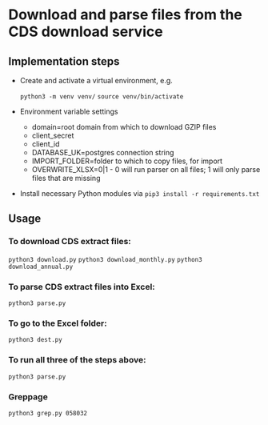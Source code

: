 # Download and parse files from the CDS download service

## Implementation steps

- Create and activate a virtual environment, e.g.

  `python3 -m venv venv/`
  `source venv/bin/activate`

- Environment variable settings

  - domain=root domain from which to download GZIP files
  - client_secret
  - client_id
  - DATABASE_UK=postgres connection string
  - IMPORT_FOLDER=folder to which to copy files, for import
  - OVERWRITE_XLSX=0|1 - 0 will run parser on all files; 1 will only parse files that are missing

- Install necessary Python modules via `pip3 install -r requirements.txt`

## Usage

### To download CDS extract files:
`python3 download.py`
`python3 download_monthly.py`
`python3 download_annual.py`

### To parse CDS extract files into Excel:
`python3 parse.py`

### To go to the Excel folder:
`python3 dest.py`

### To run all three of the steps above:
`python3 parse.py`

### Greppage
`python3 grep.py 058032`
